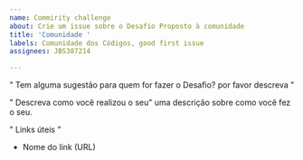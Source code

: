 ```yaml
---
name: Commirity challenge
about: Crie um issue sobre o Desafio Proposto à comunidade
title: 'Comunidade '
labels: Comunidade dos Códigos, good first issue
assignees: JBS387214

---
```


" Tem alguma sugestão para quem for fazer o Desafio? por favor descreva "

" Descreva como você realizou o seu"
    uma descrição sobre como você fez o seu.

" Links úteis "
  - Nome do link (URL)
